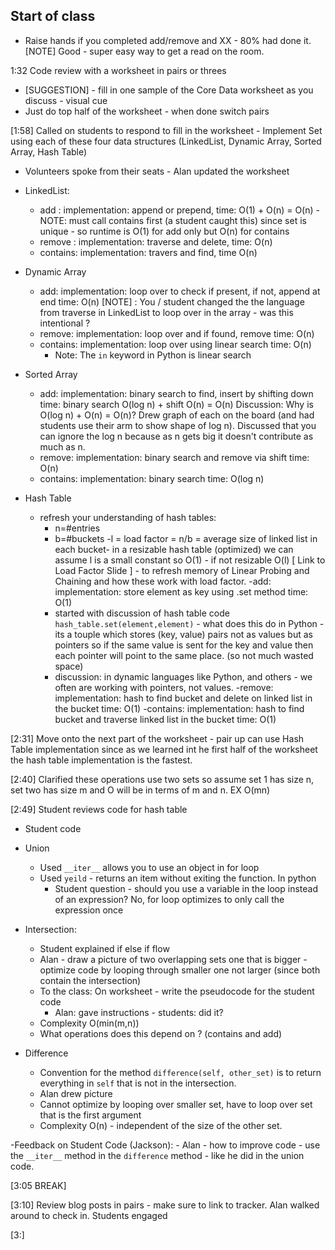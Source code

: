 ## Start of class
- Raise hands if you completed add/remove and XX - 80% had done it.
[NOTE] Good - super easy way to get a read on the room.  

1:32 Code review with a worksheet in pairs or threes
- [SUGGESTION] - fill in one sample of the Core Data worksheet as you discuss - visual cue
- Just do top half of the worksheet - when done switch pairs

[1:58] Called on students to respond to fill in the worksheet - Implement Set using each of these four data structures (LinkedList, Dynamic Array, Sorted Array, Hash Table)
- Volunteers spoke from their seats - Alan updated the worksheet
- LinkedList:
    - add : implementation: append or prepend, time: O(1) + O(n) = O(n)
            - NOTE: must call contains first (a student caught this) since set is unique - so runtime is O(1) for add only but O(n) for contains
    - remove : implementation: traverse and delete, time: O(n)
    - contains: implementation: travers and find, time O(n)

- Dynamic Array
    - add: implementation: loop over to check if present, if not, append at end time: O(n)
[NOTE] : You / student changed the the language from traverse in LinkedList to loop over in the array - was this intentional ?
    - remove: implementation: loop over and if found, remove time: O(n)
    - contains: implementation: loop over using linear search time: O(n)
        - Note: The `in` keyword in Python is linear search


- Sorted Array
    - add: implementation: binary search to find, insert by shifting down time: binary search O(log n) + shift O(n) = O(n)
Discussion: Why is O(log n) + O(n) = O(n)? Drew graph of each on the board (and had students use their arm to show shape of log n).  Discussed that you can ignore the log n because as n gets big it doesn't contribute as much as n.
    - remove: implementation: binary search and remove via shift time: O(n)
    - contains: implementation: binary search time: O(log n)

- Hash Table
    - refresh your understanding of hash tables:
        - n=#entries
        - b=#buckets
        -l = load factor = n/b = average size of linked list in each bucket- in a resizable hash table (optimized) we can assume l is a small constant so O(1)  - if not resizable O(l)
    [ Link to Load Factor Slide ] - to refresh memory of Linear Probing and Chaining and how these work with load factor.
    -add: implementation: store element as key using .set method time:  O(1)
        - started with discussion of hash table code `hash_table.set(element,element)` - what does this do in Python - its a touple which stores (key, value) pairs not as values but as pointers so if the same value is sent for the key and value then each pointer will point to the same place. (so not much wasted space)
        - discussion: in dynamic languages like Python, and others - we often are working with pointers, not values.
    -remove: implementation:  hash to find bucket and delete on linked list in the bucket time: O(1)
    -contains: implementation: hash to find bucket and traverse linked list in the bucket time: O(1)

[2:31] Move onto the next part of the worksheet - pair up can use Hash Table implementation since as we learned int he first half of the worksheet the hash table implementation is the fastest.

[2:40] Clarified these operations use two sets so assume set 1 has size n, set two has size m and O will be in terms of m and n. EX O(mn)

[2:49] Student reviews code for hash table
- Student code
- Union
    - Used `__iter__` allows you to use an object in for loop
    - Used `yeild` - returns an item without exiting the function.  In python
        - Student question - should you use a variable in the loop instead of an expression? No, for loop optimizes to only call the expression once

- Intersection:
    - Student explained if else if flow
    - Alan - draw a picture of two overlapping sets one that is bigger - optimize code by looping through smaller one not larger (since both contain the intersection)
    - To the class: On worksheet - write the pseudocode for the student code
        - Alan: gave instructions - students: did it?
    - Complexity O(min(m,n))
    - What operations does this depend on ? (contains and add)

- Difference
    - Convention for the method `difference(self, other_set)` is to return everything in `self` that is not in the intersection.
    - Alan drew picture
    - Cannot optimize by looping over smaller set, have to loop over set that is the first argument
    - Complexity O(n) - independent of the size of the other set.

-Feedback on Student Code (Jackson):
    - Alan - how to improve code - use the `__iter__` method in the `difference` method - like he did in the union code.

[3:05 BREAK]

[3:10] Review blog posts in pairs - make sure to link to tracker.  Alan walked around to check in. Students engaged

[3:]
